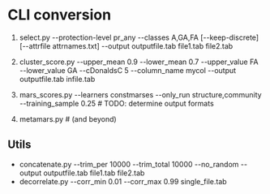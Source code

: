 # CLI conversion

1. select.py --protection-level pr_any --classes A,GA,FA [--keep-discrete] [--attrfile attrnames.txt] --output outputfile.tab file1.tab file2.tab

2. cluster_score.py --upper_mean 0.9 --lower_mean 0.7 --upper_value FA --lower_value GA --cDonaldsC 5 --column_name mycol --output outputfile.tab infile.tab

3. mars_scores.py --learners constmarses --only_run structure,community --training_sample 0.25  # TODO: determine output formats

4. metamars.py  # (and beyond)
## Utils
 * concatenate.py --trim_per 10000 --trim_total 10000 --no_random --output outputfile.tab file1.tab file2.tab
 * decorrelate.py --corr_min 0.01 --corr_max 0.99 single_file.tab
